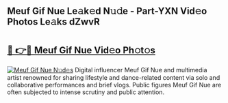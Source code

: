 ## Meuf Gif Nue Le𝚊k𝚎d N𝚞𝚍e - Part-YXN Vid𝚎o Photos Le𝚊ks dZwvR

# <h2><a href="http://fbau67i.evod.top/?m=Meuf+Gif+Nue">🔗 👉🔴 Meuf Gif Nue Vid𝚎o Ph𝚘t𝚘s</a></h2>

[![Meuf Gif Nue N𝚞d𝚎s](https://i.imgur.com/8V9OHl7.gif)](http://fbau67i.evod.top/?m=Meuf+Gif+Nue)
Digital influencer Meuf Gif Nue and multimedia artist renowned for sharing lifestyle and dance-related content via solo and collaborative performances and brief vlogs. Public figures Meuf Gif Nue are often subjected to intense scrutiny and public attention. 
